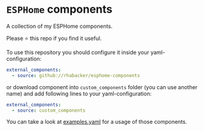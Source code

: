 # `ESPHome` components

A collection of my ESPHome components.

Please ⭐️ this repo if you find it useful.

To use this repository you should configure it inside your yaml-configuration:
```yaml
external_components:
  - source: github://rhabacker/esphome-components
```

or download component into `custom_components` folder (you can use another name) and add following lines to your yaml-configuration:
```yaml
external_components:
  - source: custom_components
```
You can take a look at [examples.yaml](examples.yaml) for a usage of those components.
